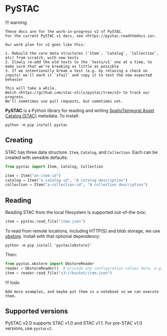 # PySTAC

!!! warning

    These docs are for the work-in-progress v2 of PySTAC.
    For the current PySTAC v1 docs, see <https://pystac.readthedocs.io>.

    Our work plan for v2 goes like this:

    1. Rebuild the core data structures (`Item`, `Catalog`, `Collection`, etc) from scratch, with new tests
    2. Slowly re-add the old tests to the `tests/v1` one at a time, to make sure that we're breaking as little as possible
    3. If we intentionally break a test (e.g. by relaxing a check on inputs) we'll mark it `xfail` and copy it to test the new expected behavior

    This will take a while.
    Watch <https://github.com/stac-utils/pystac/tree/v2> to track our progress.
    We'll sometimes use pull requests, but sometimes not.

**PySTAC** is a Python library for reading and writing [SpatioTemporal Asset Catalog (STAC)](https://stacspec.org) metadata.
To install:

<!-- markdownlint-disable MD046 -->
```shell
python -m pip install pystac
```

## Creating

STAC has three data structure: `Item`, `Catalog`, and `Collection`.
Each can be created with sensible defaults:

```python
from pystac import Item, Catalog, Collection

item = Item("an-item-id")
catalog = Item("a-catalog-id", "A catalog description")
collection = Item("a-collection-id", "A collection description")
```

## Reading

Reading STAC from the local filesystem is supported out-of-the-box:

```python
item = pystac.read_file("item.json")
```

To read from remote locations, including HTTP(S) and blob storage, we use [obstore](https://developmentseed.org/obstore/).
Install with that optional dependency:

```shell
python -m pip install 'pystac[obstore]'
```

Then:

```python
from pystac.obstore import ObstoreReader
reader = ObstoreReader()  # provide any configuration values here, e.g. ObstoreReader(aws_region="us-east-1")
item = reader.read_file("s3://bucket/item.json")
```

!!! todo

    Add more examples, and maybe put them in a notebook so we can execute them.

## Supported versions

PySTAC v2.0 supports STAC v1.0 and STAC v1.1.
For pre-STAC v1.0 versions, use `pystac<2`.
